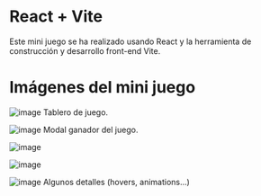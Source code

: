 # React + Vite
Este mini juego se ha realizado usando React y la herramienta de construcción y desarrollo front-end Vite.


# Imágenes del mini juego

![image](https://github.com/JMProyects/React-TresEnRaya/assets/91617930/6913b607-adb2-4b5c-96c8-5efd266c6985)
Tablero de juego.


![image](https://github.com/JMProyects/React-TresEnRaya/assets/91617930/3d3b98b3-deb1-42be-8a4a-5dd50c03f763)
Modal ganador del juego.


![image](https://github.com/JMProyects/React-TresEnRaya/assets/91617930/c9604107-4c17-45b4-ad34-5d708efa2c78)

![image](https://github.com/JMProyects/React-TresEnRaya/assets/91617930/a43ff98a-423c-4e89-a76d-54675b7fc9c6)

![image](https://github.com/JMProyects/React-TresEnRaya/assets/91617930/8e34e92b-1c23-4539-bf3b-9e1da7c4fa2b)
Algunos detalles (hovers, animations...)
